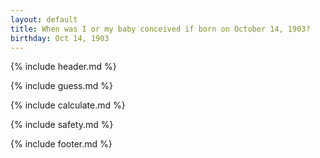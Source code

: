 ```yaml
---
layout: default
title: When was I or my baby conceived if born on October 14, 1903?
birthday: Oct 14, 1903
---
```


{% include header.md %}

{% include guess.md %}

{% include calculate.md %}

{% include safety.md %}

{% include footer.md %}




